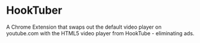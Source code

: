 # HookTuber

A Chrome Extension that swaps out the default video player on youtube.com with the HTML5 video player from HookTube - eliminating ads.
